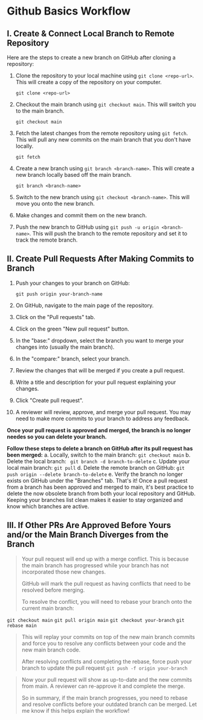 # Github Basics Workflow

## I. Create & Connect Local Branch to Remote Repository

Here are the steps to create a new branch on GitHub after cloning a repository:

1. Clone the repository to your local machine using `git clone <repo-url>`. This will create a copy of the repository on your computer.
   ```
   git clone <repo-url>
   ```
3. Checkout the main branch using `git checkout main`. This will switch you to the main branch.
   ```
   git checkout main
   ```
5. Fetch the latest changes from the remote repository using `git fetch`. This will pull any new commits on the main branch that you don't have locally.
   ```
   git fetch
   ```
7. Create a new branch using `git branch <branch-name>`. This will create a new branch locally based off the main branch.
   ```
   git branch <branch-name>
   ```
9. Switch to the new branch using `git checkout <branch-name>`. This will move you onto the new branch.

10. Make changes and commit them on the new branch.

11. Push the new branch to GitHub using `git push -u origin <branch-name>`. This will push the branch to the remote repository and set it to track the remote branch.


## II. Create Pull Requests After Making Commits to Branch

1. Push your changes to your branch on GitHub:
   
    ```
    git push origin your-branch-name
    ```

3. On GitHub, navigate to the main page of the repository.

4. Click on the "Pull requests" tab. 

5. Click on the green "New pull request" button.

6. In the "base:" dropdown, select the branch you want to merge your changes into (usually the main branch). 

7. In the "compare:" branch, select your branch.

8. Review the changes that will be merged if you create a pull request.

9. Write a title and description for your pull request explaining your changes.

10. Click "Create pull request". 

11. A reviewer will review, approve, and merge your pull request. You may need to make more commits to your branch to address any feedback.

**Once your pull request is approved and merged, the branch is no longer needes so you can delete your branch.**

**Follow these steps to delete a branch on GitHub after its pull request has been merged:**
a. Locally, switch to the main branch:
    ```
    git checkout main
    ```
b. Delete the local branch:
    ``` 
    git branch -d branch-to-delete
    ```
c. Update your local main branch:
    ```
    git pull
    ```
d. Delete the remote branch on GitHub:
    ```
    git push origin --delete branch-to-delete
    ```
e. Verify the branch no longer exists on GitHub under the "Branches" tab.
That's it! Once a pull request from a branch has been approved and merged to main, it's best practice to delete the now obsolete branch from both your local repository and GitHub.
Keeping your branches list clean makes it easier to stay organized and know which branches are active.


## III. If Other PRs Are Approved Before Yours and/or the Main Branch Diverges from the Branch
> Your pull request will end up with a merge conflict. This is because the main branch has progressed while your branch has not incorporated those new changes.
> 
> GitHub will mark the pull request as having conflicts that need to be resolved before merging.
> 
> To resolve the conflict, you will need to rebase your branch onto the current main branch:

`git checkout main`
`git pull origin main`
`git checkout your-branch`
`git rebase main`

> This will replay your commits on top of the new main branch commits and force you to resolve any conflicts between your code and the new main branch code.
> 
> After resolving conflicts and completing the rebase, force push your branch to update the pull request `git push -f origin your-branch`

> Now your pull request will show as up-to-date and the new commits from main. A reviewer can re-approve it and complete the merge.
>
>So in summary, if the main branch progresses, you need to rebase and resolve conflicts before your outdated branch can be merged. Let me know if this helps explain the workflow!
